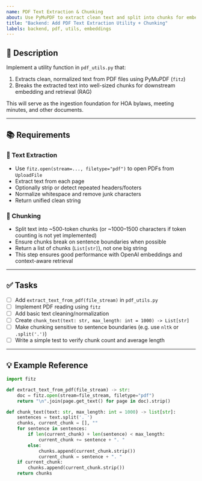 ```yaml
---
name: PDF Text Extraction & Chunking
about: Use PyMuPDF to extract clean text and split into chunks for embedding
title: "Backend: Add PDF Text Extraction Utility + Chunking"
labels: backend, pdf, utils, embeddings
---
```


## 📄 Description

Implement a utility function in `pdf_utils.py` that:

1. Extracts clean, normalized text from PDF files using PyMuPDF (`fitz`)
2. Breaks the extracted text into well-sized chunks for downstream embedding and retrieval (RAG)

This will serve as the ingestion foundation for HOA bylaws, meeting minutes, and other documents.

---

## 📚 Requirements

### 📘 Text Extraction

- Use `fitz.open(stream=..., filetype="pdf")` to open PDFs from `UploadFile`
- Extract text from each page
- Optionally strip or detect repeated headers/footers
- Normalize whitespace and remove junk characters
- Return unified clean string

### 🔪 Chunking

- Split text into ~500-token chunks (or ~1000–1500 characters if token counting is not yet implemented)
- Ensure chunks break on sentence boundaries when possible
- Return a list of chunks (`List[str]`), not one big string
- This step ensures good performance with OpenAI embeddings and context-aware retrieval

---

## ✅ Tasks

- [ ] Add `extract_text_from_pdf(file_stream)` in `pdf_utils.py`
- [ ] Implement PDF reading using `fitz`
- [ ] Add basic text cleaning/normalization
- [ ] Create `chunk_text(text: str, max_length: int = 1000) -> List[str]`
- [ ] Make chunking sensitive to sentence boundaries (e.g. use `nltk` or `.split('.')`)
- [ ] Write a simple test to verify chunk count and average length

---

## 💡 Example Reference

```python
import fitz

def extract_text_from_pdf(file_stream) -> str:
    doc = fitz.open(stream=file_stream, filetype="pdf")
    return "\n".join(page.get_text() for page in doc).strip()

def chunk_text(text: str, max_length: int = 1000) -> list[str]:
    sentences = text.split('. ')
    chunks, current_chunk = [], ""
    for sentence in sentences:
        if len(current_chunk) + len(sentence) < max_length:
            current_chunk += sentence + ". "
        else:
            chunks.append(current_chunk.strip())
            current_chunk = sentence + ". "
    if current_chunk:
        chunks.append(current_chunk.strip())
    return chunks
```